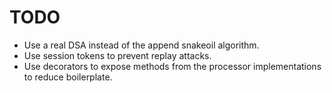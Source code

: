 TODO
====

- Use a real DSA instead of the append snakeoil algorithm.
- Use session tokens to prevent replay attacks.
- Use decorators to expose methods from the processor implementations to reduce boilerplate.
